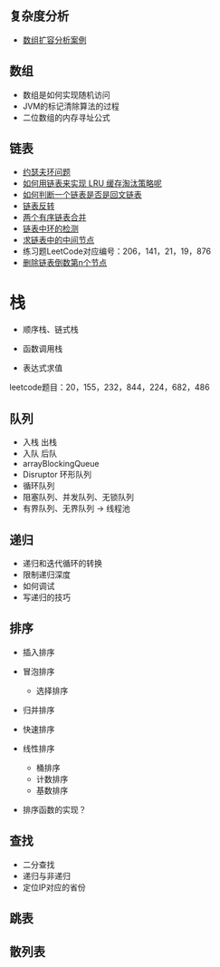 ## 复杂度分析
- [数组扩容分析案例](src/main/java/geektime/ComplexityAnalysis.java)
## 数组
- 数组是如何实现随机访问
- JVM的标记清除算法的过程
- 二位数组的内存寻址公式
## 链表
- [约瑟夫环问题](/src/main/java/geektime/约瑟夫环.md)
- [如何用链表来实现 LRU 缓存淘汰策略呢](/src/main/java/geektime/LRU缓存的实现.md) 
- [如何判断一个链表是否是回文链表](/src/main/java/geektime/回文链表.md) 
- [链表反转](/src/main/java/geektime/链表反转.md) 
- [两个有序链表合并](/src/main/java/geektime/合并2个有序链表.md)
- [链表中环的检测](/src/main/java/geektime/链表中环的检测.md)
- [求链表中的中间节点](/src/main/java/geektime/求链表中的中间节点.md)
- 练习题LeetCode对应编号：206，141，21，19，876
- [删除链表倒数第n个节点](/src/main/java/geektime/删除链表倒数第n个节点.md)
# 栈
- 顺序栈、链式栈
- 函数调用栈

- 表达式求值

leetcode题目：20，155，232，844，224，682，486

## 队列
- 入栈 出栈
- 入队 后队
- arrayBlockingQueue
- Disruptor 环形队列
- 循环队列
- 阻塞队列、并发队列、无锁队列
- 有界队列、无界队列 -> 线程池

## 递归
- 递归和迭代循环的转换
- 限制递归深度
- 如何调试
- 写递归的技巧
## 排序
 - 插入排序
 - 冒泡排序
   - 选择排序
 
 - 归并排序
 - 快速排序
   
 - 线性排序
    - 桶排序
    - 计数排序
    - 基数排序   

- 排序函数的实现？

## 查找
- 二分查找
- 递归与非递归
- 定位IP对应的省份

## 跳表

## 散列表
